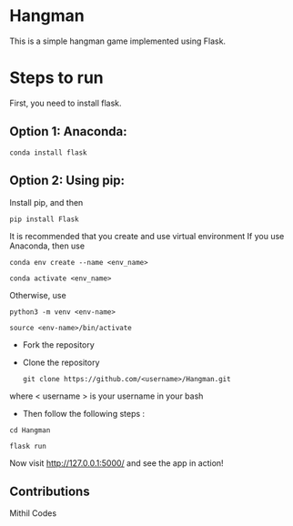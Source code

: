 # Hangman
This is a simple hangman game implemented using Flask.

# Steps to run

First, you need to install flask.

## Option 1: Anaconda:
	conda install flask

## Option 2: Using pip:
Install pip, and then

	pip install Flask

It is recommended that you create and use virtual environment
If you use Anaconda, then use

	conda env create --name <env_name>

	conda activate <env_name>

Otherwise, use 

	python3 -m venv <env-name>

	source <env-name>/bin/activate


* Fork the repository

* Clone the repository

	`git clone https://github.com/<username>/Hangman.git`

where < username > is your username in your bash

* Then follow the following steps :
	
```
cd Hangman
	
flask run
```

Now visit http://127.0.0.1:5000/ and see the app in action!

## Contributions 

Mithil Codes